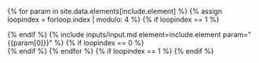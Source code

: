 {% for param in site.data.elements[include.element] %}
  {% assign loopindex = forloop.index | modulo: 4 %}
  {% if loopindex == 1 %}
  <div class="row">
  {% endif %}
  {% include inputs/input.md element=include.element param="{{param[0]}}" %}
  {% if loopindex == 0 %}
  </div> <!-- end row -->
  {% endif %}
{% endfor %}
{% if loopindex == 1 %}
</div> <!-- end row -->
{% endif %}
